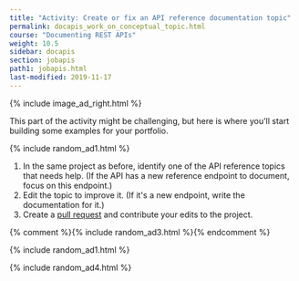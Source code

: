 ```yaml
---
title: "Activity: Create or fix an API reference documentation topic"
permalink: docapis_work_on_conceptual_topic.html
course: "Documenting REST APIs"
weight: 10.5
sidebar: docapis
section: jobapis
path1: jobapis.html
last-modified: 2019-11-17
---
```


{% include image_ad_right.html %}

This part of the activity might be challenging, but here is where you'll start building some examples for your portfolio.

{% include random_ad1.html %}

1.  In the same project as before, identify one of the API reference topics that needs help. (If the API has a new reference endpoint to document, focus on this endpoint.)
2.  Edit the topic to improve it. (If it's a new endpoint, write the documentation for it.)
6.  Create a [pull request](pubapis_github_pull_requests.html) and contribute your edits to the project.

{% comment %}{% include random_ad3.html %}{% endcomment %}

{% include random_ad1.html %}

{% include random_ad4.html %}
